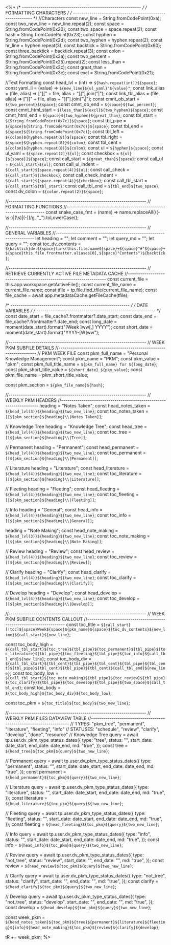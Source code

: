<%*
/* ---------------------------------------------------------- */
/*                    FORMATTING CHARACTERS                   */
/* ---------------------------------------------------------- */
//Characters
const new_line = String.fromCodePoint(0xa);
const two_new_line = new_line.repeat(2);
const space = String.fromCodePoint(0x20);
const two_space = space.repeat(2);
const hash = String.fromCodePoint(0x23);
const hyphen = String.fromCodePoint(0x2d);
const two_hyphen = hyphen.repeat(2);
const hr_line = hyphen.repeat(3);
const backtick = String.fromCodePoint(0x60);
const three_backtick = backtick.repeat(3);
const colon = String.fromCodePoint(0x3a);
const two_percent = String.fromCodePoint(0x25).repeat(2);
const less_than = String.fromCodePoint(0x3c);
const great_than = String.fromCodePoint(0x3e);
const excl = String.fromCodePoint(0x21);

//Text Formatting
const head_lvl = (int) => `${hash.repeat(int)}${space}`;
const yaml_li = (value) => `${new_line}${ul_yaml}"${value}"`;
const link_alias = (file, alias) => ["[[" + file, alias + "]]"].join("|");
const link_tbl_alias = (file, alias) => ["[[" + file, alias + "]]"].join("\\|");
const cmnt_ob_start = `${two_percent}${space}`;
const cmnt_ob_end = `${space}${two_percent}`;
const cmnt_html_start = `${less_than}${excl}${two_hyphen}${space}`;
const cmnt_html_end = `${space}${two_hyphen}${great_than}`;
const tbl_start = `${String.fromCodePoint(0x7c)}${space}`;
const tbl_pipe = `${space}${String.fromCodePoint(0x7c)}${space}`;
const tbl_end = `${space}${String.fromCodePoint(0x7c)}`;
const tbl_left = `${colon}${hyphen.repeat(8)}${space}`;
const tbl_right = `${space}${hyphen.repeat(8)}${colon}`;
const tbl_cent = `${colon}${hyphen.repeat(8)}${colon}`;
const ul = `${hyphen}${space}`;
const ul_yaml = `${space.repeat(2)}${ul}`;
const checkbox = `${ul}[${space}]${space}`;
const call_start = `${great_than}${space}`;
const call_ul = `${call_start}${ul}`;
const call_ul_indent = `${call_start}${space.repeat(4)}${ul}`;
const call_check = `${call_start}${checkbox}`;
const call_check_indent = `${call_start}${space.repeat(4)}${checkbox}`;
const call_tbl_start = `${call_start}${tbl_start}`;
const call_tbl_end = `${tbl_end}${two_space}`;
const dv_colon = `${colon.repeat(2)}${space}`;

//-------------------------------------------------------------------
// FORMATTING FUNCTIONS
//-------------------------------------------------------------------
const snake_case_fmt = (name) =>
  name.replaceAll(/(\-\s\-)|(\s)|(\-)]/g, "_").toLowerCase();

//-------------------------------------------------------------------
// GENERAL VARIABLES
//-------------------------------------------------------------------
let heading = "";
let comment = "";
let query_md = "";
let query = "";
const toc_dv_contents = `${backtick}dv:${space}link(this.file.name${space}+${space}"#"${space}+${space}this.file.frontmatter.aliases[0],${space}"Contents")${backtick}`;

//-------------------------------------------------------------------
// RETRIEVE CURRENTLY ACTIVE FILE METADATA CACHE
//-------------------------------------------------------------------
const current_file = this.app.workspace.getActiveFile();
const current_file_name = current_file.name;
const tfile = tp.file.find_tfile(current_file_name);
const file_cache = await app.metadataCache.getFileCache(tfile);

/* ---------------------------------------------------------- */
/*                       DATE VARIABLES                       */
/* ---------------------------------------------------------- */
const date_start = file_cache?.frontmatter?.date_start;
const date_end = file_cache?.frontmatter?.date_end;
const long_date = moment(date_start).format("[Week ]ww[,] YYYY");
const short_date = moment(date_start).format("YYYY-[W]ww");

//-------------------------------------------------------------------
// WEEK PKM SUBFILE DETAILS
//-------------------------------------------------------------------
// PKM WEEK FILE
const pkm_full_name = "Personal Knowledge Management";
const pkm_name = "PKM";
const pkm_value = "pkm";
const pkm_full_title_name = `${pkm_full_name} for ${long_date}`;
const pkm_short_title_value = `${short_date}_${pkm_value}`;
const pkm_file_name = pkm_short_title_value;

const pkm_section = `${pkm_file_name}${hash}`;

//-------------------------------------------------------------------
// WEEKLY PKM HEADERS
//-------------------------------------------------------------------
heading = "Notes Taken";
const head_notes_taken = `${head_lvl(3)}${heading}${two_new_line}`;
const toc_notes_taken = `[[${pkm_section}${heading}\\|Notes Taken]]`;

// Knowledge Tree
heading = "Knowledge Tree";
const head_tree = `${head_lvl(4)}${heading}${two_new_line}`;
const toc_tree = `[[${pkm_section}${heading}\\|Tree]]`;

// Permanent
heading = "Permanent";
const head_permanent = `${head_lvl(4)}${heading}${two_new_line}`;
const toc_permanent = `[[${pkm_section}${heading}\\|Permanent]]`;

// Literature
heading = "Literature";
const head_literature = `${head_lvl(4)}${heading}${two_new_line}`;
const toc_literature = `[[${pkm_section}${heading}\\|Literature]]`;

// Fleeting
heading = "Fleeting";
const head_fleeting = `${head_lvl(4)}${heading}${two_new_line}`;
const toc_fleeting = `[[${pkm_section}${heading}\\|Fleeting]]`;

// Info
heading = "General";
const head_info = `${head_lvl(4)}${heading}${two_new_line}`;
const toc_info = `[[${pkm_section}${heading}\\|General]]`;

heading = "Note Making";
const head_note_making = `${head_lvl(3)}${heading}${two_new_line}`;
const toc_note_making = `[[${pkm_section}${heading}\\|Note Making]]`;

// Review
heading = "Review";
const head_review = `${head_lvl(4)}${heading}${two_new_line}`;
const toc_review = `[[${pkm_section}${heading}\\|Review]]`;

// Clarify
heading = "Clarify";
const head_clarify = `${head_lvl(4)}${heading}${two_new_line}`;
const toc_clarify = `[[${pkm_section}${heading}\\|Clarify]]`;

// Develop
heading = "Develop";
const head_develop = `${head_lvl(4)}${heading}${two_new_line}`;
const toc_develop = `[[${pkm_section}${heading}\\|Develop]]`;

//-------------------------------------------------------------------
// WEEK PKM SUBFILE CONTENTS CALLOUT
//-------------------------------------------------------------------
const toc_title = `${call_start}[!toc]${space}Week${space}${pkm_name}${space}${toc_dv_contents}${new_line}${call_start}${new_line}`;

const toc_body_high = `${call_tbl_start}${toc_tree}${tbl_pipe}${toc_permanent}${tbl_pipe}${toc_literature}${tbl_pipe}${toc_fleeting}${tbl_pipe}${toc_info}${call_tbl_end}${new_line}`;
const toc_body_div = `${call_tbl_start}${tbl_cent}${tbl_pipe}${tbl_cent}${tbl_pipe}${tbl_cent}${tbl_pipe}${tbl_cent}${tbl_pipe}${tbl_cent}${call_tbl_end}${new_line}`;
const toc_body_low = `${call_tbl_start}${toc_note_making}${tbl_pipe}${toc_review}${tbl_pipe}${toc_clarify}${tbl_pipe}${toc_develop}${tbl_pipe}${two_space}${call_tbl_end}`;
const toc_body = `${toc_body_high}${toc_body_div}${toc_body_low}`;

const toc_pkm = `${toc_title}${toc_body}${two_new_line}`;

//-------------------------------------------------------------------
// WEEKLY PKM FILES DATAVIEW TABLE
//-------------------------------------------------------------------
// TYPES: "pkm_tree", "permanent", "literature", "fleeting", "info"
// STATUSES: "schedule", "review", "clarify", "develop", "done", "resource"
// Knowledge Tree
query = await tp.user.dv_pkm_type_status_dates({
  type: "tree",
  status: "",
  start_date: date_start,
  end_date: date_end,
  md: "true",
});
const tree = `${head_tree}${toc_pkm}${query}${two_new_line}`;

// Permanent
query = await tp.user.dv_pkm_type_status_dates({
  type: "permanent",
  status: "",
  start_date: date_start,
  end_date: date_end,
  md: "true",
});
const permanent = `${head_permanent}${toc_pkm}${query}${two_new_line}`;

// Literature
query = await tp.user.dv_pkm_type_status_dates({
  type: "literature",
  status: "",
  start_date: date_start,
  end_date: date_end,
  md: "true",
});
const literature = `${head_literature}${toc_pkm}${query}${two_new_line}`;

// Fleeting
query = await tp.user.dv_pkm_type_status_dates({
  type: "fleeting",
  status: "",
  start_date: date_start,
  end_date: date_end,
  md: "true",
});
const fleeting = `${head_fleeting}${toc_pkm}${query}${two_new_line}`;

// Info
query = await tp.user.dv_pkm_type_status_dates({
  type: "info",
  status: "",
  start_date: date_start,
  end_date: date_end,
  md: "true",
});
const info = `${head_info}${toc_pkm}${query}${two_new_line}`;

// Review
query = await tp.user.dv_pkm_type_status_dates({
  type: "not_tree",
  status: "review",
  start_date: "",
  end_date: "",
  md: "true",
});
const review = `${head_review}${toc_pkm}${query}${two_new_line}`;

// Clarify
query = await tp.user.dv_pkm_type_status_dates({
  type: "not_tree",
  status: "clarify",
  start_date: "",
  end_date: "",
  md: "true",
});
const clarify = `${head_clarify}${toc_pkm}${query}${two_new_line}`;

// Develop
query = await tp.user.dv_pkm_type_status_dates({
  type: "not_tree",
  status: "develop",
  start_date: "",
  end_date: "",
  md: "true",
});
const develop = `${head_develop}${toc_pkm}${query}${two_new_line}`;

const week_pkm = `${head_notes_taken}${toc_pkm}${tree}${permanent}${literature}${fleeting}${info}${head_note_making}${toc_pkm}${review}${clarify}${develop}`;

tR += week_pkm;
%>